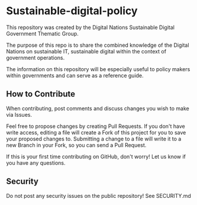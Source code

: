 # Sustainable-digital-policy
This repository was created by the Digital Nations Sustainable Digital Government Thematic Group.

The purpose of this repo is to share the combined knowledge of the Digital Nations on sustainable IT, sustainable digital within the context of government operations.

The information on this repository will be especially useful to policy makers within governments and can serve as a reference guide.

## How to Contribute
When contributing, post comments and discuss changes you wish to make via Issues.

Feel free to propose changes by creating Pull Requests. If you don't have write access, editing a file will create a Fork of this project for you to save your proposed changes to. Submitting a change to a file will write it to a new Branch in your Fork, so you can send a Pull Request.

If this is your first time contributing on GitHub, don't worry! Let us know if you have any questions.

## Security
Do not post any security issues on the public repository! See SECURITY.md
